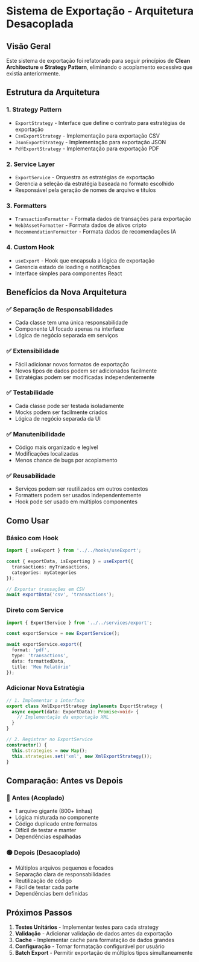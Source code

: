 # Sistema de Exportação - Arquitetura Desacoplada

## Visão Geral

Este sistema de exportação foi refatorado para seguir princípios de **Clean Architecture** e **Strategy Pattern**, eliminando o acoplamento excessivo que existia anteriormente.

## Estrutura da Arquitetura

### 1. **Strategy Pattern**
- `ExportStrategy` - Interface que define o contrato para estratégias de exportação
- `CsvExportStrategy` - Implementação para exportação CSV
- `JsonExportStrategy` - Implementação para exportação JSON
- `PdfExportStrategy` - Implementação para exportação PDF

### 2. **Service Layer**
- `ExportService` - Orquestra as estratégias de exportação
- Gerencia a seleção da estratégia baseada no formato escolhido
- Responsável pela geração de nomes de arquivo e títulos

### 3. **Formatters**
- `TransactionFormatter` - Formata dados de transações para exportação
- `Web3AssetFormatter` - Formata dados de ativos cripto
- `RecommendationFormatter` - Formata dados de recomendações IA

### 4. **Custom Hook**
- `useExport` - Hook que encapsula a lógica de exportação
- Gerencia estado de loading e notificações
- Interface simples para componentes React

## Benefícios da Nova Arquitetura

### ✅ **Separação de Responsabilidades**
- Cada classe tem uma única responsabilidade
- Componente UI focado apenas na interface
- Lógica de negócio separada em serviços

### ✅ **Extensibilidade**
- Fácil adicionar novos formatos de exportação
- Novos tipos de dados podem ser adicionados facilmente
- Estratégias podem ser modificadas independentemente

### ✅ **Testabilidade**
- Cada classe pode ser testada isoladamente
- Mocks podem ser facilmente criados
- Lógica de negócio separada da UI

### ✅ **Manutenibilidade**
- Código mais organizado e legível
- Modificações localizadas
- Menos chance de bugs por acoplamento

### ✅ **Reusabilidade**
- Serviços podem ser reutilizados em outros contextos
- Formatters podem ser usados independentemente
- Hook pode ser usado em múltiplos componentes

## Como Usar

### Básico com Hook
```typescript
import { useExport } from '../../hooks/useExport';

const { exportData, isExporting } = useExport({
  transactions: myTransactions,
  categories: myCategories
});

// Exportar transações em CSV
await exportData('csv', 'transactions');
```

### Direto com Service
```typescript
import { ExportService } from '../../services/export';

const exportService = new ExportService();

await exportService.export({
  format: 'pdf',
  type: 'transactions',
  data: formattedData,
  title: 'Meu Relatório'
});
```

### Adicionar Nova Estratégia
```typescript
// 1. Implementar a interface
export class XmlExportStrategy implements ExportStrategy {
  async export(data: ExportData): Promise<void> {
    // Implementação da exportação XML
  }
}

// 2. Registrar no ExportService
constructor() {
  this.strategies = new Map();
  this.strategies.set('xml', new XmlExportStrategy());
}
```

## Comparação: Antes vs Depois

### 🔴 **Antes (Acoplado)**
- 1 arquivo gigante (800+ linhas)
- Lógica misturada no componente
- Código duplicado entre formatos
- Difícil de testar e manter
- Dependências espalhadas

### 🟢 **Depois (Desacoplado)**
- Múltiplos arquivos pequenos e focados
- Separação clara de responsabilidades
- Reutilização de código
- Fácil de testar cada parte
- Dependências bem definidas

## Próximos Passos

1. **Testes Unitários** - Implementar testes para cada strategy
2. **Validação** - Adicionar validação de dados antes da exportação
3. **Cache** - Implementar cache para formatação de dados grandes
4. **Configuração** - Tornar formatação configurável por usuário
5. **Batch Export** - Permitir exportação de múltiplos tipos simultaneamente